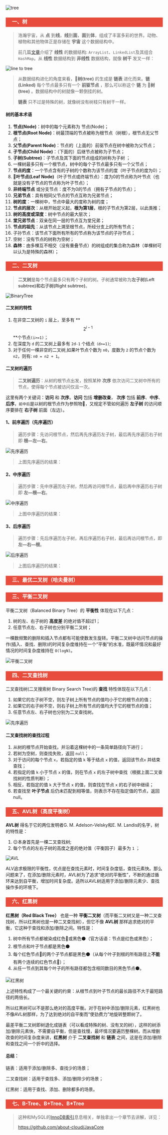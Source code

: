 ![tree](https://i.loli.net/2018/12/09/5c0cc0541fdb9.jpg)

<h3 style="padding-bottom:6px; padding-left:20px; color:#ffffff; background-color:#E74C3C;">一、树</h3>

> 浩瀚宇宙，从 **点** 到**线**，**线**到**面**，**面**到**体**，组成了丰富多彩的世界。动物、植物和其他物体正是存储在 **宇宙** 这个数据结构中。
>
> 前几篇[文章](https://github.com/about-cloud/JavaCore)介绍了 **线性** 的数据结构: `ArrayList`、`LinkedList`及其组合`HashMap`。从 **线性** 数据结构到 **非线性** 数据结构，就像 **树干** 发叉一样：

![line to tree](https://i.loli.net/2018/12/09/5c0cc530aff25.png)

> 从数据结构进化的角度来看，:palm_tree:**树(tree)** 的生成是 **链表** 进化而来。**链(Linked)**  每个节点最多只有一个 **前驱节点** ，那么可以称这个 **链** 为 🌴**树(tree)** 。数据结构中的树就像一颗倒挂的树。
>
> **链表** 只不过是特殊的树，就像树没有树枝只有树干一样。

#### 树的基本术语

1.  **节点(Node)**：树中的每个元素称为 节点(Node)；
2. **根节点(Root Node)**：树最顶端的节点被称为根节点（树根），根节点无父节点；
3. **父节点(Parent Node)**：节点的（上面的）前驱节点在树中被称为父节点；
4. **子节点(Child Node)**：（下面的）后继节点被称为子节点；
5. **子树(Subtree)**：子节点及其下面的节点组成的树称为子树 ；
6. 一棵树最多只有一个根节点，树中的每个子节点最多只有一个父节点；
7. **节点的度**：一个节点含有的子树的个数称为该节点的度（叶子节点的度为0）；
8. :leaves:**叶节点(Leaf Node)**（叶子节点或终端节点）：度为0的节点称为叶节点（也就是没有子节点的节点称为叶子节点）；
9. **非终端节点** 或分支节点：度不为0的节点（拥有子节点的节点）；
10. **兄弟节点**：具有相同父节点的节点互称为兄弟节点；
11. **树的度**：一棵树中，节点中最大的度称为树的度；
12. **节点的层次**：从根开始定义起，**根为第1层**，根的子节点为第2层，以此类推；
13. **树的高度或深度**：树中节点的最大层次；
14. **堂兄弟节点**：双亲在同一层的节点互为堂兄弟；
15. **节点的祖先**：从该节点上溯至根节点，所经分支上的所有节点；
16. 子孙节点：该节点下面所有所有的节点称为该节点的子孙节点；
17. 空树：没有节点的树称为空树；
18. **森林**：由多棵互不相交（没有重叠节点）的树组成的集合称为森林（单棵树可以认为是特殊的森林）；



<h3 style="padding-bottom:6px; padding-left:20px; color:#ffffff; background-color:#E74C3C;">二、二叉树</h3>

> **二叉树**是每个节点最多只有两个子树的树。子树通常被称为**左子树(Left subtree)**和**右子树(Right subtree)**。

![BinaryTree](https://i.loli.net/2018/12/09/5c0ccab8c3956.png)

#### 二叉树的特性

1. 在非空二叉树的 `i` 层上，至多有  **$$2^{i-1}$$**个节点`(i>=1)`；
2. 在深度为 `d` 的二叉树上最多有 `2d-1` 个结点`（d>=1)`;
3. 对于任何一棵非空的二叉树,如果叶节点个数为 `n0`，度数为 `2` 的节点个数为 `n2`，则有: `n0 = n2 + 1`。

#### 二叉树的遍历

>  **二叉树遍历**：从树的根节点出发，按照某种 **次序** 依次访问二叉树中所有的节点，使得每个节点被访问仅且一次。

这里有两个关键词：**访问** 和 **次序**。**访问** 包括 **增删改查**， **次序** 包括 **前序**、**中序**、**后序**，`前中后`是以树的根节点作为参照物:triangular_flag_on_post:，又规定不管如何遍历 **左子树** 的访问顺序要排在 **右子树** 前面（左边）。

#### 1、前序遍历（先序遍历）

> 遍历步骤：先访问根节点，然后再先序遍历左子树，最后再先序遍历右子树即 **根—左—右**。

![先序遍历](https://i.loli.net/2018/12/09/5c0cd0ee63aa2.png)

>  上图先序遍历的结果：

#### 2、中序遍历

> 遍历步骤：先中序遍历左子树，然后再访问根节点，最后再中序遍历右子树即 **左—根—右**。

![中序遍历]()

>  上图中序遍历的结果：

#### 3、后序遍历

> 遍历步骤：先后序遍历左子树，再后序遍历右子树，最后再访问根节点，即 **左—右—根**。

![后序遍历]()

>  上图后序遍历的结果：



<h3 style="padding-bottom:6px; padding-left:20px; color:#ffffff; background-color:#E74C3C;">三、最优二叉树（哈夫曼树）</h3>





<h3 style="padding-bottom:6px; padding-left:20px; color:#ffffff; background-color:#E74C3C;">三、平衡二叉树</h3>

平衡二叉树（Balanced Binary Tree）的 **平衡性** 体现在以下几点：

1. 树的左、右子树的 **高度差** 的绝对值不超过1；
2. 任意节点左、右子树也分别平衡二叉树；

一棵数频繁的删除和插入节点都有可能使数发生旋转。平衡二叉树中访问节点的操作(插入、查找、删除)的时间复杂度维持在一个“平衡”的水准，既最坏情况和最好情况的时间复杂度维持在 `O(logN)`。

![平衡二叉树]()



<h3 style="padding-bottom:6px; padding-left:20px; color:#ffffff; background-color:#E74C3C;">四、二叉查找树</h3>

二叉查找树(二叉搜索树 Binary Search Tree)的 **查找** 特性体现在以下几点：

1. 如果它的左子树不空，则左子树上所有节点的值均小于它的根节点的值；
2. 如果它的右子树不空，则右子树上所有节点的值均大于它的根节点的值；
3. 任意节点左、右子树也分别为二叉查找树。

![先序遍历]()

#### 二叉查找树的查找过程

1. 从树的根节点开始查找，并沿着这棵树中的一条简单路径向下进行；
2. 若树为空树，则查找失败，返回 `null`；
3. 对于访问的每个节点 `x`，若指定的值 `k` 等于结点 `x` 的值，返回该节点`x` 并结束查找；
4. 若指定的值 `k` 小于节点 `x` 的值，则在节点 `x` 的左子树中查找（根据上面二叉查找树的性质判断）；
5. 相反，若指定的值 `k` 大于节点 `x` 的值，则查找在节点 `x` 的右子树中继续；
6. 若查找至 **叶子节点** 后仍未匹配到相等值，则表示不存在指定值的节点，返回null。



<h3 style="padding-bottom:6px; padding-left:20px; color:#ffffff; background-color:#E74C3C;">五、AVL树（高度平衡树）</h3>

**AVL树** 得名于它的两位发明者G. M. Adelson-Velsky和E. M. Landis的名字，树的特性是：

1. :wink:本身首先是一棵二叉查找树;
2. 每个节点的左右子树的高度之差的绝对值（平衡因子）最多为 `1` ；

![AVL]()

ALV追求极限的平衡性，优点是在查找元素时，时间复杂度低，查找元素快。那么问题来了，在添加/删除元素时，AVL树为了追求“绝对的平衡性”，不断的通过循环来达到自平衡，增加时间复杂度。适所以AVL树适用于添加/删除元素少、查找操作多的环境下。

<h3 style="padding-bottom:6px; padding-left:20px; color:#ffffff; background-color:#E74C3C;">六、红黑树</h3>

**红黑树（Red Black Tree）** 也是一种 **平衡二叉树**（而平衡二叉树又是一种二叉查找树，所以红黑树也是一种二叉查找树），但它不像 **AVL树** 那样追求绝对的平衡，它这种于查找和添加/删除之间。特性是：

1. 树中所有节点都被染成红色🔴或黑色⚫️（官方话语：节点是红色或黑色）；
2. 根节点和叶子节点都是黑色⚫️
3. 每个红色节点🔴的两个子节点都是黑色⚫️（从每个叶子到根的所有路径上**不能**有两个连续的红色节点🔴）；
4. 从任一节点到其每个叶子的所有路径都包含相同数目的黑色节点⚫️。

![红黑树]()

上述特性构成了一个最关键的约束：从根节点到叶子节点的最长路径不大于最短路径的两倍长。

所以红黑树可以不是那么绝对的高度平衡。对于在树中添加/删除元素，红黑树也不像AVL树那样，为了达到绝对的自平衡而“使劲费力”地旋转整颗树了。



最差平衡二叉树即树退化成链表（可以看成特殊的树、没有叉的树），这样的树添加/删除元素快，不需要自平衡，但是查找慢，最坏情况要遍历整棵树。而从增删改查的时间复杂度来讲，**红黑树** 介于 **二叉查找树** 和 **链表** 之间，这是在添加/删除和查找之间一个折中的选择。

#### 总结：

链表：适用于添加/删除多、查找少的场景；

二叉查找树：适用于查找多、添加/删除少的场景；

红黑树：适用于查找、添加、删除都多的场景。



<h3 style="padding-bottom:6px; padding-left:20px; color:#ffffff; background-color:#E74C3C;">七、B-Tree、B+Tree、B*Tree</h3>

> 这种和MySQL的[InnoDB索引](https://github.com/about-cloud/JavaCore)息息相关，单独拿出一个章节去讲解，详见：
>
> https://github.com/about-cloud/JavaCore
